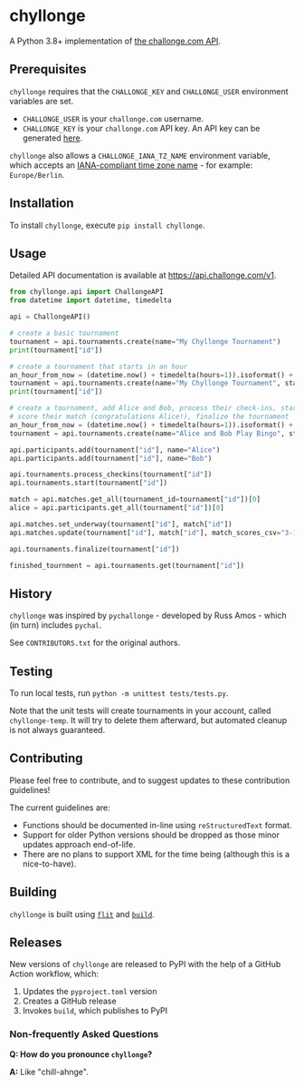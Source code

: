 # chyllonge

A Python 3.8+ implementation of [the challonge.com API](https://api.challonge.com/v1).

## Prerequisites

`chyllonge` requires that the `CHALLONGE_KEY` and `CHALLONGE_USER` environment variables are set.

* `CHALLONGE_USER` is your `challonge.com` username.
* `CHALLONGE_KEY` is your `challonge.com` API key.  An API key can be generated [here](https://challonge.com/settings/developer).

`chyllonge` also allows a `CHALLONGE_IANA_TZ_NAME` environment variable, which accepts an 
[IANA-compliant time zone name](https://data.iana.org/time-zones/tzdb-2021a/zone1970.tab) - for 
example: `Europe/Berlin`.

## Installation

To install `chyllonge`, execute `pip install chyllonge`.

## Usage

Detailed API documentation is available at https://api.challonge.com/v1.

```python
from chyllonge.api import ChallongeAPI
from datetime import datetime, timedelta

api = ChallongeAPI()

# create a basic tournament
tournament = api.tournaments.create(name="My Chyllonge Tournament")
print(tournament["id"])

# create a tournament that starts in an hour
an_hour_from_now = (datetime.now() + timedelta(hours=1)).isoformat() + api.http.tz_utc_offset_string
tournament = api.tournaments.create(name="My Chyllonge Tournament", start_at=an_hour_from_now, check_in_duration=60)
print(tournament["id"])

# create a tournament, add Alice and Bob, process their check-ins, start the tournment, set their match underway,
# score their match (congratulations Alice!), finalize the tournament
an_hour_from_now = (datetime.now() + timedelta(hours=1)).isoformat() + api.http.tz_utc_offset_string
tournament = api.tournaments.create(name="Alice and Bob Play Bingo", start_at=an_hour_from_now, check_in_duration=60)

api.participants.add(tournament["id"], name="Alice")
api.participants.add(tournament["id"], name="Bob")

api.tournaments.process_checkins(tournament["id"])
api.tournaments.start(tournament["id"])

match = api.matches.get_all(tournament_id=tournament["id"])[0]
alice = api.participants.get_all(tournament["id"])[0]

api.matches.set_underway(tournament["id"], match["id"])
api.matches.update(tournament["id"], match["id"], match_scores_csv="3-1,2-2", match_winner_id=alice["id"])

api.tournaments.finalize(tournament["id"])

finished_tournment = api.tournaments.get(tournament["id"])
```

## History

`chyllonge` was inspired by `pychallonge` - developed by Russ Amos - which (in turn) includes `pychal`. 

See `CONTRIBUTORS.txt` for the original authors.

## Testing

To run local tests, run `python -m unittest tests/tests.py`.

Note that the unit tests will create tournaments in your account, called `chyllonge-temp`.  It will try to delete them 
afterward, but automated cleanup is not always guaranteed.

## Contributing

Please feel free to contribute, and to suggest updates to these contribution guidelines!

The current guidelines are:

* Functions should be documented in-line using `reStructuredText` format.
* Support for older Python versions should be dropped as those minor updates approach end-of-life.
* There are no plans to support XML for the time being (although this is a nice-to-have).

## Building

`chyllonge` is built using [`flit`](https://flit.pypa.io/en/stable/) and [`build`](https://build.pypa.io/en/stable/).

## Releases

New versions of `chyllonge` are released to PyPI with the help of a GitHub Action workflow, which:

1. Updates the `pyproject.toml` version
2. Creates a GitHub release
3. Invokes `build`, which publishes to PyPI

### Non-frequently Asked Questions

**Q: How do you pronounce `chyllonge`?**

**A:** Like "chill-ahnge".
